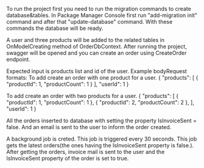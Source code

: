 To run the project first you need to run the migration commands to create database&tables.
In Package Manager Console first run "add-migration init" command and after that "update-database" command.
With these commands the database will be ready.

A user and three products will be added to the related tables in OnModelCreating method of OrderDbContext.
After running the project, swagger will be opened and you can create an order using CreateOrder endpoint.

Expected input is products list and id of the user.
Example bodyRequest formats: 
To add create an order with one product for a user.
{
  "products": [
    {
      "productId": 1,
      "productCount": 1
    }
  ],
  "userId": 1
}

To add create an order with two products for a user.
{
  "products": [
    {
      "productId": 1,
      "productCount": 1
    },
    {
      "productId": 2,
      "productCount": 2
    },
  ],
  "userId": 1
}

All the orders inserted to database with setting the property IsInvoiceSent = false. And an email is sent to the user to inform the order created.

A background job is creted. This job is triggered every 30 seconds. This job gets the latest orders(the ones having the IsInvoiceSent property is false.).
After getting the orders, invoice mail is sent to the user and the IsInvoiceSent property of the order is set to true.
